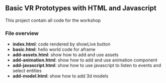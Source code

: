 ## Basic VR Prototypes with HTML and Javascript
 
This project contain all code for the workshop

### File overview
- <b>index.html</b>: code rendered by showLive button
- <b>basic.html</b>: hello world code for aframe
- <b>add-assets.html</b>: show how to add and use assets 
- <b>add-animation.html</b>: show how to add and use animation component
- <b>add-javascript.html</b>: show how to use javascript to listen to events        and  select entities 
- <b>add-model.html</b>: show how to add 3d models